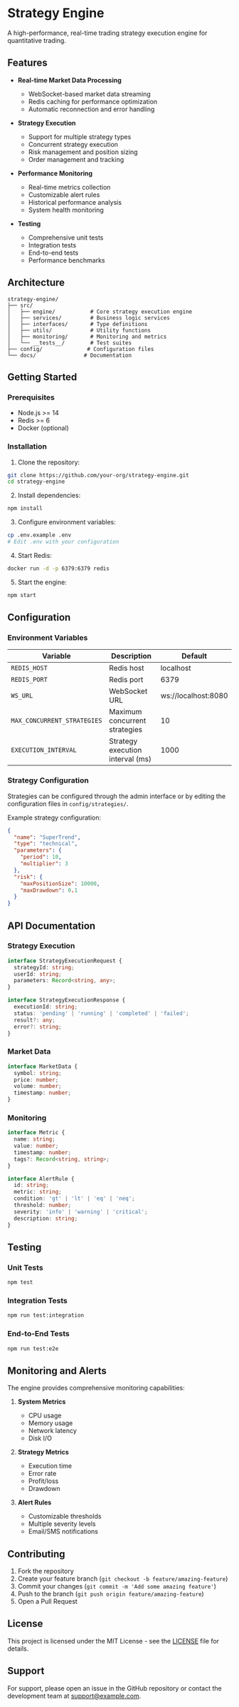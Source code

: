 # Strategy Engine

A high-performance, real-time trading strategy execution engine for quantitative trading.

## Features

- **Real-time Market Data Processing**
  - WebSocket-based market data streaming
  - Redis caching for performance optimization
  - Automatic reconnection and error handling

- **Strategy Execution**
  - Support for multiple strategy types
  - Concurrent strategy execution
  - Risk management and position sizing
  - Order management and tracking

- **Performance Monitoring**
  - Real-time metrics collection
  - Customizable alert rules
  - Historical performance analysis
  - System health monitoring

- **Testing**
  - Comprehensive unit tests
  - Integration tests
  - End-to-end tests
  - Performance benchmarks

## Architecture

```
strategy-engine/
├── src/
│   ├── engine/           # Core strategy execution engine
│   ├── services/         # Business logic services
│   ├── interfaces/       # Type definitions
│   ├── utils/            # Utility functions
│   ├── monitoring/       # Monitoring and metrics
│   └── __tests__/        # Test suites
├── config/              # Configuration files
└── docs/               # Documentation
```

## Getting Started

### Prerequisites

- Node.js >= 14
- Redis >= 6
- Docker (optional)

### Installation

1. Clone the repository:
```bash
git clone https://github.com/your-org/strategy-engine.git
cd strategy-engine
```

2. Install dependencies:
```bash
npm install
```

3. Configure environment variables:
```bash
cp .env.example .env
# Edit .env with your configuration
```

4. Start Redis:
```bash
docker run -d -p 6379:6379 redis
```

5. Start the engine:
```bash
npm start
```

## Configuration

### Environment Variables

| Variable | Description | Default |
|----------|-------------|---------|
| `REDIS_HOST` | Redis host | localhost |
| `REDIS_PORT` | Redis port | 6379 |
| `WS_URL` | WebSocket URL | ws://localhost:8080 |
| `MAX_CONCURRENT_STRATEGIES` | Maximum concurrent strategies | 10 |
| `EXECUTION_INTERVAL` | Strategy execution interval (ms) | 1000 |

### Strategy Configuration

Strategies can be configured through the admin interface or by editing the configuration files in `config/strategies/`.

Example strategy configuration:
```json
{
  "name": "SuperTrend",
  "type": "technical",
  "parameters": {
    "period": 10,
    "multiplier": 3
  },
  "risk": {
    "maxPositionSize": 10000,
    "maxDrawdown": 0.1
  }
}
```

## API Documentation

### Strategy Execution

```typescript
interface StrategyExecutionRequest {
  strategyId: string;
  userId: string;
  parameters: Record<string, any>;
}

interface StrategyExecutionResponse {
  executionId: string;
  status: 'pending' | 'running' | 'completed' | 'failed';
  result?: any;
  error?: string;
}
```

### Market Data

```typescript
interface MarketData {
  symbol: string;
  price: number;
  volume: number;
  timestamp: number;
}
```

### Monitoring

```typescript
interface Metric {
  name: string;
  value: number;
  timestamp: number;
  tags?: Record<string, string>;
}

interface AlertRule {
  id: string;
  metric: string;
  condition: 'gt' | 'lt' | 'eq' | 'neq';
  threshold: number;
  severity: 'info' | 'warning' | 'critical';
  description: string;
}
```

## Testing

### Unit Tests

```bash
npm test
```

### Integration Tests

```bash
npm run test:integration
```

### End-to-End Tests

```bash
npm run test:e2e
```

## Monitoring and Alerts

The engine provides comprehensive monitoring capabilities:

1. **System Metrics**
   - CPU usage
   - Memory usage
   - Network latency
   - Disk I/O

2. **Strategy Metrics**
   - Execution time
   - Error rate
   - Profit/loss
   - Drawdown

3. **Alert Rules**
   - Customizable thresholds
   - Multiple severity levels
   - Email/SMS notifications

## Contributing

1. Fork the repository
2. Create your feature branch (`git checkout -b feature/amazing-feature`)
3. Commit your changes (`git commit -m 'Add some amazing feature'`)
4. Push to the branch (`git push origin feature/amazing-feature`)
5. Open a Pull Request

## License

This project is licensed under the MIT License - see the [LICENSE](LICENSE) file for details.

## Support

For support, please open an issue in the GitHub repository or contact the development team at support@example.com. 